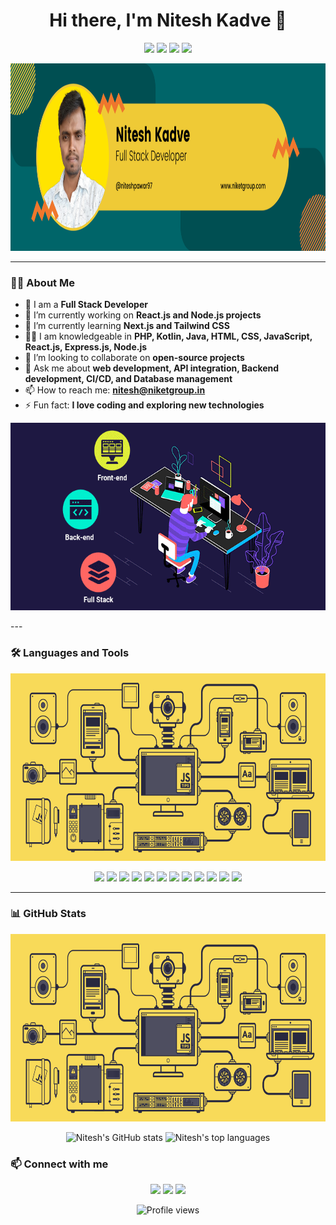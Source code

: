 <h1 align="center">Hi there, I'm Nitesh Kadve 👋</h1>

<p align="center">
  <a href="https://www.linkedin.com/in/niteshkadve/"><img src="https://img.shields.io/badge/LinkedIn-0077B5?style=for-the-badge&logo=linkedin&logoColor=white"></a>
  <a href="https://github.com/niteshpawar97"><img src="https://img.shields.io/github/followers/niteshpawar97?label=GitHub&style=for-the-badge"></a>
  <a href="mailto:nitesh@niketgroup.in"><img src="https://img.shields.io/badge/Email-D14836?style=for-the-badge&logo=gmail&logoColor=white"></a>
  <a href="https://x.com/niteshpawarking"><img src="https://img.shields.io/badge/Twitter-1DA1F2?style=for-the-badge&logo=twitter&logoColor=white"></a>
</p>

<p align="center">
  <img src="https://raw.githubusercontent.com/niteshpawar97/niteshpawar97/master/assets/nitesh.png" height="300" alt="Developer at work">
</p>

---

### 👨‍💻 About Me

- 💼 I am a **Full Stack Developer**
- 🔭 I’m currently working on **React.js and Node.js projects**
- 🌱 I’m currently learning **Next.js and Tailwind CSS**
- 🧑‍💻 I am knowledgeable in **PHP, Kotlin, Java, HTML, CSS, JavaScript, React.js, Express.js, Node.js**
- 👯 I’m looking to collaborate on **open-source projects**
- 💬 Ask me about **web development, API integration, Backend development, CI/CD, and Database management**
- 📫 How to reach me: **[nitesh@niketgroup.in](mailto:nitesh@niketgroup.in)**
- ⚡ Fun fact: **I love coding and exploring new technologies**
<p align="center">
  <img src="https://raw.githubusercontent.com/niteshpawar97/niteshpawar97/master/assets/niteshpawar97.gif"  height="300" alt="Developer at work">
</p>
---

### 🛠️ Languages and Tools

<p align="center">
  <img src="https://raw.githubusercontent.com/niteshpawar97/niteshpawar97/master/assets/full-stack-1.gif"  height="300" alt="Developer at work">
</p>

<p align="center">
  <img src="https://img.shields.io/badge/JavaScript-F7DF1E?style=for-the-badge&logo=javascript&logoColor=black">
  <img src="https://img.shields.io/badge/React-61DAFB?style=for-the-badge&logo=react&logoColor=black">
  <img src="https://img.shields.io/badge/Node.js-339933?style=for-the-badge&logo=nodedotjs&logoColor=white">
  <img src="https://img.shields.io/badge/Express.js-000000?style=for-the-badge&logo=express&logoColor=white">
  <img src="https://img.shields.io/badge/Sequelize-52B0E7?style=for-the-badge&logo=sequelize&logoColor=white">
  <img src="https://img.shields.io/badge/Tailwind_CSS-38B2AC?style=for-the-badge&logo=tailwind-css&logoColor=white">
  <img src="https://img.shields.io/badge/HTML-E34F26?style=for-the-badge&logo=html5&logoColor=white">
  <img src="https://img.shields.io/badge/CSS-1572B6?style=for-the-badge&logo=css3&logoColor=white">
  <img src="https://img.shields.io/badge/PHP-777BB4?style=for-the-badge&logo=php&logoColor=white">
  <img src="https://img.shields.io/badge/Kotlin-0095D5?style=for-the-badge&logo=kotlin&logoColor=white">
  <img src="https://img.shields.io/badge/Java-007396?style=for-the-badge&logo=java&logoColor=white">
  <img src="https://img.shields.io/badge/Git-F05032?style=for-the-badge&logo=git&logoColor=white">
</p>

---

### 📊 GitHub Stats
<p align="center">
  <img src="https://raw.githubusercontent.com/niteshpawar97/niteshpawar97/master/assets/full-stack-1.gif"  height="300" alt="GitHub Stats">
</p>
<p align="center">
  <img src="https://github-readme-stats.vercel.app/api?username=niteshpawar97&show_icons=true&theme=radical" alt="Nitesh's GitHub stats">
  <img src="https://github-readme-stats.vercel.app/api/top-langs/?username=niteshpawar97&layout=compact&theme=radical" alt="Nitesh's top languages">
</p>


### 📫 Connect with me

<p align="center">
  <a href="https://www.linkedin.com/in/niteshkadve/"><img src="https://img.shields.io/badge/LinkedIn-0077B5?style=for-the-badge&logo=linkedin&logoColor=white"></a>
  <a href="https://x.com/niteshpawarking"><img src="https://img.shields.io/badge/Twitter-1DA1F2?style=for-the-badge&logo=twitter&logoColor=white"></a>
  <!-- <a href="https://dev.to/niteshpawar97"><img src="https://img.shields.io/badge/Dev.to-0A0A0A?style=for-the-badge&logo=dev.to&logoColor=white"></a>
  <a href="https://medium.com/@niteshpawar97"><img src="https://img.shields.io/badge/Medium-12100E?style=for-the-badge&logo=medium&logoColor=white"></a> -->
  <a href="https://niketgroup.in"><img src="https://img.shields.io/badge/Website-0A0A0A?style=for-the-badge&logo=google-chrome&logoColor=white"></a>
</p>

<p align="center">
  <img src="https://komarev.com/ghpvc/?username=niteshpawar97&style=for-the-badge&color=brightgreen" alt="Profile views">
</p>
